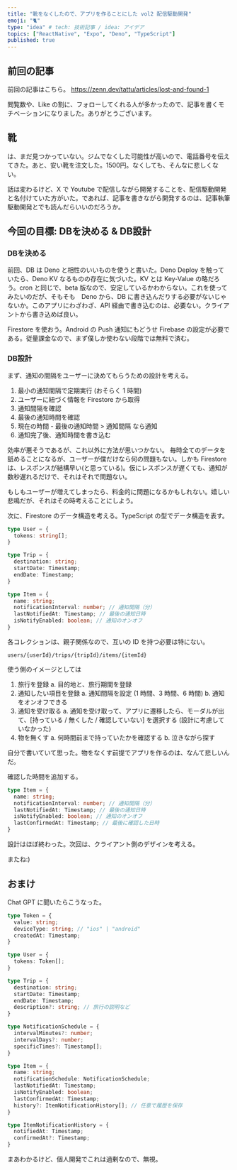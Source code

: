 ```yaml
---
title: "靴をなくしたので、アプリを作ることにした vol2 配信駆動開発"
emoji: "🐈"
type: "idea" # tech: 技術記事 / idea: アイデア
topics: ["ReactNative", "Expo", "Deno", "TypeScript"]
published: true
---
```


## 前回の記事
前回の記事はこちら。
https://zenn.dev/tattu/articles/lost-and-found-1

閲覧数や、Like の割に、フォローしてくれる人が多かったので、記事を書くモチベーションになりました。ありがとうございます。

## 靴
は、まだ見つかっていない。ジムでなくした可能性が高いので、電話番号を伝えてきた。あと、安い靴を注文した。1500円。なくしても、そんなに悲しくない。

話は変わるけど、X で Youtube で配信しながら開発することを、配信駆動開発と名付けていた方がいた。であれば、記事を書きながら開発するのは、記事執筆駆動開発とでも読んだらいいのだろうか。


## 今回の目標: DBを決める & DB設計

### DBを決める
前回、DB は Deno と相性のいいものを使うと書いた。Deno Deploy を触っていたら、Deno KV なるものの存在に気づいた。KV とは Key-Value の略だろう。cron と同じで、beta 版なので、安定しているかわからない。これを使ってみたいのだが、そもそも　Deno から、DB に書き込んだりする必要がないじゃないか。このアプリにわざわざ、API 経由で書き込むのは、必要ない。クライアントから書き込めば良い。

Firestore を使おう。Android の Push 通知にもどうせ Firebase の設定が必要である。従量課金なので、まず僕しか使わない段階では無料で済む。

### DB設計
まず、通知の間隔をユーザーに決めてもらうための設計を考える。

1. 最小の通知間隔で定期実行 (おそらく 1 時間)
2. ユーザーに紐づく情報を Firestore から取得
3. 通知間隔を確認
4. 最後の通知時間を確認
5. 現在の時間 - 最後の通知時間 > 通知間隔 なら通知
6. 通知完了後、通知時間を書き込む

効率が悪そうであるが、これ以外に方法が思いつかない。
毎時全てのデータを舐めることになるが、ユーザーが僕だけなら何の問題もない。しかも Firestore は、レスポンスが結構早い(と思っている)。仮にレスポンスが遅くても、通知が数秒遅れるだけで、それはそれで問題ない。

もしもユーザーが増えてしまったら、料金的に問題になるかもしれない。嬉しい悲鳴だが、それはその時考えることにしよう。

次に、Firestore のデータ構造を考える。TypeScript の型でデータ構造を表す。

```typescript
type User = {
  tokens: string[];
}

type Trip = {
  destination: string;
  startDate: Timestamp;
  endDate: Timestamp;
}

type Item = {
  name: string;
  notificationInterval: number; // 通知間隔（分）
  lastNotifiedAt: Timestamp; // 最後の通知日時
  isNotifyEnabled: boolean; // 通知のオンオフ
}
```

各コレクションは、親子関係なので、互いの ID を持つ必要は特にない。

`users/{userId}/trips/{tripId}/items/{itemId}`

使う側のイメージとしては
1. 旅行を登録
  a. 目的地と、旅行期間を登録
2. 通知したい項目を登録
  a. 通知間隔を設定 (1 時間、3 時間、6 時間)
  b. 通知をオンオフできる
3. 通知を受け取る
  a. 通知を受け取って、アプリに遷移したら、モーダルが出て、[持っている / 無くした / 確認していない] を選択する (設計に考慮していなかった)
4. 物を無くす
  a. 何時間前まで持っていたかを確認する
  b. 泣きながら探す

自分で書いていて思った。物をなくす前提でアプリを作るのは、なんて悲しいんだ。

確認した時間を追加する。
  
```typescript
type Item = {
  name: string;
  notificationInterval: number; // 通知間隔（分）
  lastNotifiedAt: Timestamp; // 最後の通知日時
  isNotifyEnabled: boolean; // 通知のオンオフ
  lastConfirmedAt: Timestamp; // 最後に確認した日時
}
```

設計はほぼ終わった。次回は、クライアント側のデザインを考える。

またね:)

## おまけ
Chat GPT に聞いたらこうなった。
  
```typescript
type Token = {
  value: string;
  deviceType: string; // "ios" | "android"
  createdAt: Timestamp;
}

type User = {
  tokens: Token[];
}

type Trip = {
  destination: string;
  startDate: Timestamp;
  endDate: Timestamp;
  description?: string; // 旅行の説明など
}

type NotificationSchedule = {
  intervalMinutes?: number;
  intervalDays?: number;
  specificTimes?: Timestamp[];
}

type Item = {
  name: string;
  notificationSchedule: NotificationSchedule;
  lastNotifiedAt: Timestamp;
  isNotifyEnabled: boolean;
  lastConfirmedAt: Timestamp;
  history?: ItemNotificationHistory[]; // 任意で履歴を保存
}

type ItemNotificationHistory = {
  notifiedAt: Timestamp;
  confirmedAt?: Timestamp;
}
```
まあわかるけど、個人開発でこれは過剰なので、無視。


